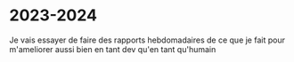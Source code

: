 # 2023-2024
Je vais essayer de faire des rapports hebdomadaires de ce que je fait pour m'ameliorer aussi bien en tant dev qu'en tant qu'humain
